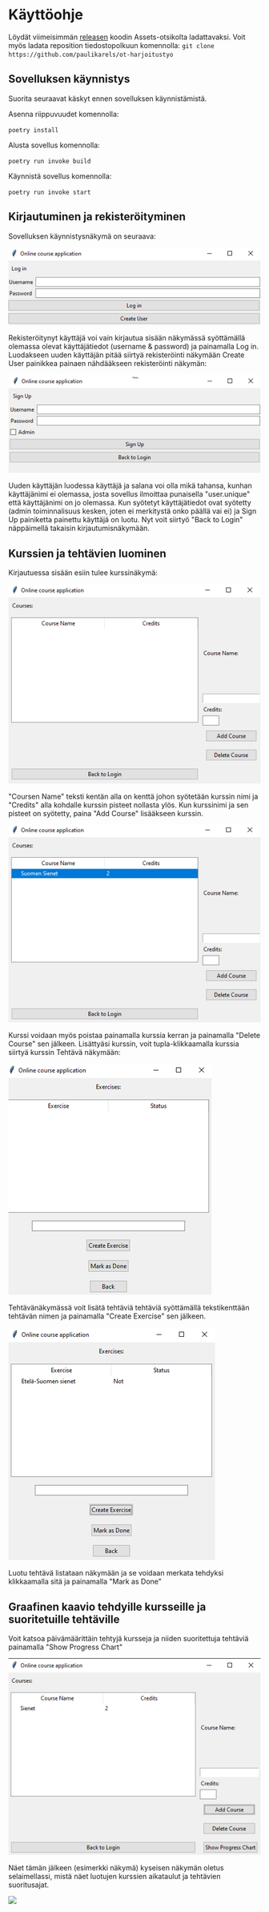# Käyttöohje

Löydät viimeisimmän  [releasen](https://github.com/paulikarels/ot-harjoitustyo/releases) koodin Assets-otsikolta ladattavaksi. Voit myös ladata reposition tiedostopolkuun komennolla: `git clone https://github.com/paulikarels/ot-harjoitustyo`

## Sovelluksen käynnistys

Suorita seuraavat käskyt ennen sovelluksen käynnistämistä.

Asenna riippuvuudet komennolla:

`poetry install`

Alusta sovellus komennolla:

`poetry run invoke build`

Käynnistä sovellus komennolla:

`poetry run invoke start`

## Kirjautuminen ja rekisteröityminen

Sovelluksen käynnistysnäkymä on seuraava:

![](./image/login.png)

Rekisteröitynyt käyttäjä voi vain kirjautua sisään näkymässä syöttämällä olemassa olevat käyttäjätiedot (username & password) ja painamalla Log in. Luodakseen uuden käyttäjän pitää siirtyä rekisteröinti näkymään Create User painikkea painaen nähdääkseen rekisteröinti näkymän:

![](./image/register.png)

Uuden käyttäjän luodessa käyttäjä ja salana voi olla mikä tahansa, kunhan käyttäjänimi ei olemassa, josta sovellus ilmoittaa punaisella "user.unique" että käyttäjänimi on jo olemassa. Kun syötetyt käyttäjätiedot ovat syötetty (admin toiminnalisuus kesken, joten ei merkitystä onko päällä vai ei) ja Sign Up painiketta painettu käyttäjä on luotu. Nyt voit siirtyö "Back to Login" näppäimellä takaisin kirjautumisnäkymään. 

## Kurssien ja tehtävien luominen

Kirjautuessa sisään esiin tulee kurssinäkymä:

![](./image/course_view.png)

"Coursen Name" teksti kentän alla on kenttä johon syötetään kurssin nimi ja "Credits" alla kohdalle kurssin pisteet nollasta ylös. Kun kurssinimi ja sen pisteet on syötetty, paina "Add Course" lisääkseen kurssin.

![](./image/added_course.png)

Kurssi voidaan myös poistaa painamalla kurssia kerran ja painamalla "Delete Course" sen jälkeen.
Lisättyäsi kurssin, voit tupla-klikkaamalla kurssia siirtyä kurssin Tehtävä näkymään: 

![](./image/exercise_view.png)

Tehtävänäkymässä voit lisätä tehtäviä tehtäviä syöttämällä tekstikenttään tehtävän nimen ja painamalla "Create Exercise" sen jälkeen.

![](./image/exercise_view_with_exercise.png)

Luotu tehtävä listataan näkymään ja se voidaan merkata tehdyksi klikkaamalla sitä ja painamalla "Mark as Done"

## Graafinen kaavio tehdyille kursseille ja suoritetuille tehtäville

Voit katsoa päivämäärittäin tehtyjä kursseja ja niiden suoritettuja tehtäviä painamalla "Show Progress Chart"

![](./image/progress_chart.png) 

Näet tämän jälkeen (esimerkki näkymä) kyseisen näkymän oletus selaimellassi, mistä näet luotujen kurssien aikataulut ja tehtävien suoritusajat.

![](./image/Chart_webView.png.png) 
